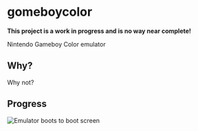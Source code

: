 gomeboycolor
============================
**This project is a work in progress and is no way near complete!**

Nintendo Gameboy Color emulator


Why?
---------------------------
Why not?

Progress
---------------------------
![Emulator boots to boot screen](https://github.com/djhworld/gomeboycolor/raw/master/images/boot.png)

